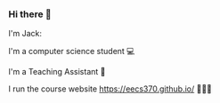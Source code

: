 ### Hi there 👋

I'm Jack:


I'm a computer science student 💻

I'm a Teaching Assistant 🕺

I run the course website https://eecs370.github.io/ 👨🏻‍🎨

<!--
**jackphong/jackphong** is a ✨ _special_ ✨ repository because its `README.md` (this file) appears on your GitHub profile.

Here are some ideas to get you started:

- 🔭 I’m currently working on ...
- 🌱 I’m currently learning ...
- 👯 I’m looking to collaborate on ...
- 🤔 I’m looking for help with ...
- 💬 Ask me about ...
- 📫 How to reach me: ...
- 😄 Pronouns: ...
- ⚡ Fun fact: ...
-->
